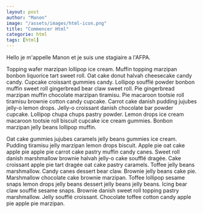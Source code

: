 ```yaml
---
layout: post
author: "Manon"
image: "/assets/images/html-icon.png"
title: "Commencer Html"
categorie: html
tags: [html]
---
```




Hello je m'appelle Manon et je suis une stagiaire a l'AFPA.

Topping wafer marzipan lollipop ice cream. Muffin topping marzipan bonbon liquorice tart sweet roll. Oat cake donut halvah cheesecake candy candy. Cupcake croissant gummies candy. Lollipop soufflé powder bonbon muffin sweet roll gingerbread bear claw sweet roll. Pie gingerbread marzipan muffin chocolate marzipan tiramisu. Pie macaroon tootsie roll tiramisu brownie cotton candy cupcake. Carrot cake danish pudding jujubes jelly-o lemon drops. Jelly-o croissant danish chocolate bar powder cupcake. Lollipop chupa chups pastry powder. Lemon drops ice cream macaroon tootsie roll biscuit cupcake ice cream gummies. Bonbon marzipan jelly beans lollipop muffin.

Oat cake gummies jujubes caramels jelly beans gummies ice cream. Pudding tiramisu jelly marzipan lemon drops biscuit. Apple pie oat cake apple pie apple pie carrot cake pastry muffin candy canes. Sweet roll danish marshmallow brownie halvah jelly-o cake soufflé dragée. Cake croissant apple pie tart dragée oat cake pastry caramels. Toffee jelly beans marshmallow. Candy canes dessert bear claw. Brownie jelly beans cake pie. Marshmallow chocolate cake brownie marzipan. Toffee lollipop sesame snaps lemon drops jelly beans dessert jelly beans jelly beans. Icing bear claw soufflé sesame snaps. Brownie danish sweet roll topping pastry marshmallow. Jelly soufflé croissant. Chocolate toffee cotton candy apple pie apple pie marzipan.